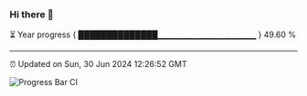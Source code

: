 ### Hi there 👋

⏳ Year progress { ██████████████▁▁▁▁▁▁▁▁▁▁▁▁▁▁▁▁ } 49.60 %

---

⏰ Updated on Sun, 30 Jun 2024 12:26:52 GMT

![Progress Bar CI](https://github.com/liununu/liununu/workflows/Progress%20Bar%20CI/badge.svg)

